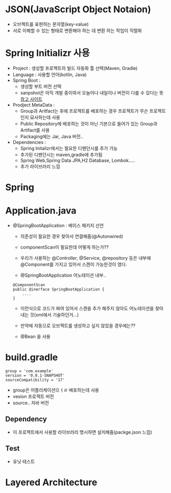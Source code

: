 # JSON(JavaScript Object Notaion)
- 오브젝트를 표현하는 문자열(key-value)
- 서로 이해할 수 있는 형태로 변환해야 하는 데 변환 하는 작업이 직렬화

# Spring Initializr 사용
- Project : 생성할 프로젝트의 빌드 자동화 툴 선택(Maven, Gradle)
- Language : 사용할 언어(kotlin, Java)
- Spring Boot :
    - 생성할 부트 버전 선택
    - sanpshot은 아직 개발 중이여서 오늘이나 내일이나 버전이 다를 수 있다는 뜻
    <a href="https://stackoverflow.com/questions/46786486/alpha-beta-snapshot-release-nightly-milestone-release-candidaterc-whe/46967235#46967235">참고 사이트</a>
- Prodject MetaData :
    - Group과 Aritfact는 후에 프로젝트를 배포하는 경우 프로젝트가 무슨 프로젝트인지 묘사하는데 사용
    - Public Repository에 배포하는 것이 아닌 기본으로 들어가 있는 Group과 Artifact를 사용
    - Packaging에는 Jar, Java 버전..
- Dependencies :
    - Spring Initalizr에서는 필요한 디펜던시를 추가 가능
    - 추가된 디펜던시는 maven,gradle에 추가됨
    - Spring Web,Spring Data JPA,H2 Database, Lombok.....
    - 추가 라이브러리 느낌

# Spring
# Application.java
- @SpringBootApplication : 베이스 패키지 선언
    - 의존성이 필요한 경우 찾아서 연결해줌(@Autonwired)
    - componentScan이 필요한데 어떻게 하는가??
    - 우리가 사용하는 @Controller, @Service, @repository 등은 내부에 @Component를 가지고 있어서 스캔이 가능한것이 였다.

    - @SpringBootApplication 어노테이션 내부..

    ```    
    @ComponentScan
    public @inerface SpringBootApplication {
        ....
    }
    ```

    - 이런식으로 코드가 짜여 있어서 스캔을 추가 해주지 않아도 어노테이션을 찾아내는 것(xml에서 기술하던거...)
    
    - 만약에 자동으로 오브젝트를 생성하고 싶지 않았을 경우에는??
    - @Bean 을 사용

# build.gradle

```
group = 'com.example'
version = '0.0.1-SNAPSHOT'
sourceCompatibility = '17'
```

- group은 어플리케이션으ㅓㄹ 배포하는데 사용
- vesion 프로젝트 버전
- source.. 자바 버전

## Dependency
- 이 프로젝트에서 사용할 라이브러리 명시하면 설치해줌(packge.json 느낌)

## Test
- 유닛 테스트

# Layered Architecture
